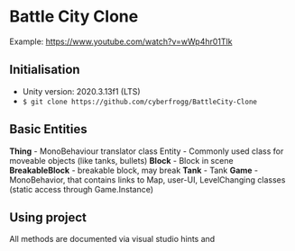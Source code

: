 # Battle City Clone
Example: https://www.youtube.com/watch?v=wWp4hr01Tlk

## Initialisation
- Unity version: 2020.3.13f1 (LTS)
- ```$ git clone https://github.com/cyberfrogg/BattleCity-Clone```

## Basic Entities
**Thing** - MonoBehaviour translator class
Entity - Commonly used class for moveable objects (like tanks, bullets)
**Block** - Block in scene
**BreakableBlock** - breakable block, may break
**Tank** - Tank
**Game** - MonoBehavior, that contains links to Map, user-UI, LevelChanging classes (static access through Game.Instance)

## Using project
All methods are documented via visual studio hints and <summary>
